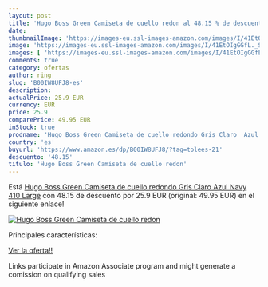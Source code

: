 ```yaml
---
layout: post
title: 'Hugo Boss Green Camiseta de cuello redon al 48.15 % de descuento'
date: 
thumbnailImage: 'https://images-eu.ssl-images-amazon.com/images/I/41EtOIgGGfL._SL200_.jpg'
image: 'https://images-eu.ssl-images-amazon.com/images/I/41EtOIgGGfL._SL200_.jpg'
images: [ 'https://images-eu.ssl-images-amazon.com/images/I/41EtOIgGGfL._SL200_.jpg' ]
comments: true
category: ofertas
author: ring
slug: 'B00IW8UFJ8-es'
description:
actualPrice: 25.9 EUR
currency: EUR
price: 25.9
comparePrice: 49.95 EUR
inStock: true
prodname: 'Hugo Boss Green Camiseta de cuello redondo Gris Claro  Azul  Navy 410   Large'
country: 'es'
buyurl: 'https://www.amazon.es/dp/B00IW8UFJ8/?tag=tolees-21'
descuento: '48.15'
titulo: 'Hugo Boss Green Camiseta de cuello redon'
---
```


Está [Hugo Boss Green Camiseta de cuello redondo Gris Claro  Azul  Navy 410   Large](https://www.amazon.es/dp/B00IW8UFJ8/?tag=tolees-21) con 48.15 de descuento por 25.9 EUR (original: 49.95 EUR) en el siguiente enlace!

[![Hugo Boss Green Camiseta de cuello redon](https://images-eu.ssl-images-amazon.com/images/I/41EtOIgGGfL._SL200_.jpg)](https://www.amazon.es/dp/B00IW8UFJ8/?tag=tolees-21)

Principales características:


[Ver la oferta!!](https://www.amazon.es/dp/B00IW8UFJ8/?tag=tolees-21)

Links participate in Amazon Associate program and might generate a comission on qualifying sales



